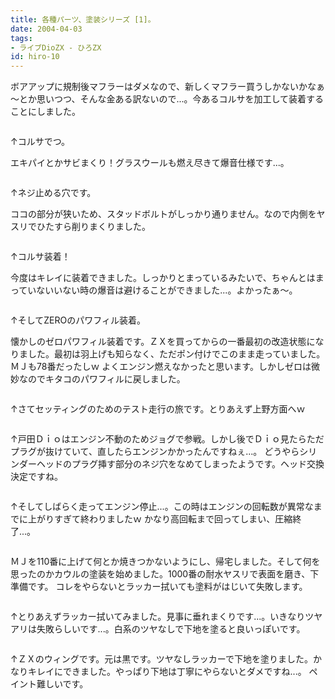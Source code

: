 ```yaml
---
title: 各種パーツ、塗装シリーズ [1]。
date: 2004-04-03
tags:
- ライブDioZX - ひろZX
id: hiro-10
---
```



<p class="sentence spacing10">ボアアップに規制後マフラーはダメなので、新しくマフラー買うしかないかなぁ～とか思いつつ、そんな金ある訳ないので...。今あるコルサを加工して装着することにしました。 </p>
<div class="center spacing"><img src="/photo/diary/2004.04.03_zx1.jpg" alt=""></div>
<p class="sentence">↑コルサでつ。</p>
<p class="sentence spacing10">エキパイとかサビまくり！グラスウールも燃え尽きて爆音仕様です...。 </p>
<div class="center spacing"><img src="/photo/diary/2004.04.03_zx2.jpg" alt=""></div>
<p class="sentence">↑ネジ止める穴です。</p>
<p class="sentence spacing10">ココの部分が狭いため、スタッドボルトがしっかり通りません。なので内側をヤスリでひたすら削りまくりました。 </p>
<div class="center spacing"><img src="/photo/diary/2004.04.03_zx3.jpg" alt=""></div>
<p class="sentence">↑コルサ装着！</p>
<p class="sentence spacing10">今度はキレイに装着できました。しっかりとまっているみたいで、ちゃんとはまっていないいない時の爆音は避けることができました...。よかったぁ～。 </p>
<div class="center spacing"><img src="/photo/diary/2004.04.03_zx4.jpg" alt=""></div>
<p class="sentence">↑そしてZEROのパワフィル装着。</p>
<p class="sentence spacing10">懐かしのゼロパワフィル装着です。ＺＸを買ってからの一番最初の改造状態になりました。最初は羽上げも知らなく、ただポン付けでこのまま走っていました。ＭＪも78番だったしｗ よくエンジン燃えなかったと思います。しかしゼロは微妙なのでキタコのパワフィルに戻しました。</p>
<div class="center spacing"><img src="/photo/diary/2004.04.03_zx5.jpg" alt=""></div>
<p class="sentence spacing10">↑さてセッティングのためのテスト走行の旅です。とりあえず上野方面へｗ</p>
<div class="center spacing"><img src="/photo/diary/2004.04.03_zx6.jpg" alt=""></div>
<p class="sentence spacing10">↑戸田Ｄｉｏはエンジン不動のためジョグで参戦。しかし後でＤｉｏ見たらただプラグが抜けていて、直したらエンジンかかったんですねぇ...。 どうやらシリンダーヘッドのプラグ挿す部分のネジ穴をなめてしまったようです。ヘッド交換決定ですね。</p>
<div class="center spacing"><img src="/photo/diary/2004.04.03_zx7.jpg" alt=""></div>
<p class="sentence spacing10">↑そしてしばらく走ってエンジン停止...。この時はエンジンの回転数が異常なまでに上がりすぎて終わりましたｗ かなり高回転まで回ってしまい、圧縮終了...。 </p>
<div class="center spacing"><img src="/photo/diary/2004.04.03_zx8.jpg" alt=""></div>
<p class="sentence spacing10">ＭＪを110番に上げて何とか焼きつかないようにし、帰宅しました。そして何を思ったのかカウルの塗装を始めました。1000番の耐水ヤスリで表面を磨き、下準備です。 コレをやらないとラッカー拭いても塗料がはじいて失敗します。 </p>
<div class="center spacing"><img src="/photo/diary/2004.04.03_zx9.jpg" alt=""></div>
<p class="sentence spacing10">↑とりあえずラッカー拭いてみました。見事に垂れまくりです...。いきなりツヤアリは失敗らしいです...。白系のツヤなしで下地を塗ると良いっぽいです。 </p>
<div class="center spacing"><img src="/photo/diary/2004.04.03_zx10.jpg" alt=""></div>
<p class="sentence">↑ＺＸのウィングです。元は黒です。ツヤなしラッカーで下地を塗りました。かなりキレイにできました。やっぱり下地は丁寧にやらないとダメですね...。 ペイント難しいです。 </p>
